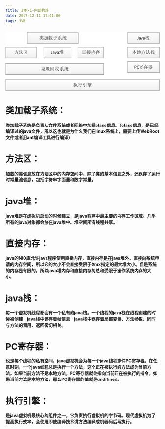 ```yaml
---
title: JVM-1-内部构成
date: 2017-12-11 17:41:06
tags: JVM
---
```


![jvm内部构成表](JVM-1-内部构成/jvm-内部构成表.png)

# 类加载子系统：

**类加载子系统是负责从文件系统或者网络中加载class信息。（class信息，是已经编译过的java文件，所以这也就是为什么我们在linux系统上，需要上传WebRoot文件或者用ant编译工具进行编译）**
# 方法区：
**加载的类信息放在方法区中的内存空间中，除了类的基本信息之外，还保存了运行时常量池信息，包括字符串字面量和数字常量。**

# java堆：
**java堆是在虚拟机启动的时候建立，是java程序中最主要的内存工作区域。几乎所有的java对象都会放在java堆中。堆空间所有线程共享。**

# 直接内存：
**java的NIO库允许java程序使用直接内存，直接内存是在java堆外、直接向系统申请的内存空间，所以它的大小不会直接受限于Xmx指定的最大堆大小。但是系统的内存是有限的，所以java堆内存和直接内存的总和受限于操作系统内存的大小。**

# java栈：
**每一个虚拟机线程都会有一个私有的java栈。一个线程的java栈在线程创建的时候被创建，java栈中保存着帧信息，java栈中保存着局部变量、方法参数、同时与方法的调用、返回密切相关。**

# PC寄存器：
**也是每个线程的私有空间，java虚拟机会为每一个java线程穿件PC寄存器。在任意时刻，一个java线程总是执行一个方法，这个正在被执行的方法成为当前方法。如果当前方法不是本地方法，PC寄存器就会指向当前正在被执行的指令。如果当前方法是本地方法，那么PC寄存器的值就是undifined。**
# 执行引擎：
**是java虚拟机最核心的组件之一，它负责执行虚拟机的字节码。现代虚拟机为了提高执行效率，会使用即使编译技术讲方法编译成机器码后再执行。**